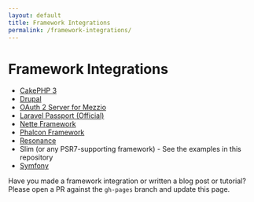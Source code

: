 ```yaml
---
layout: default
title: Framework Integrations
permalink: /framework-integrations/
---
```


# Framework Integrations

* [CakePHP 3](https://github.com/uafrica/oauth-server)
* [Drupal](https://www.drupal.org/project/simple_oauth)
* [OAuth 2 Server for Mezzio](https://github.com/mezzio/mezzio-authentication-oauth2)
* [Laravel Passport (Official)](https://laravel.com/docs/passport)
* [Nette Framework](https://github.com/lookyman/nette-oauth2-server)
* [Phalcon Framework](https://github.com/tegaphilip/padlock)
* [Resonance](https://resonance.distantmagic.com/docs/features/security/oauth2)
* Slim (or any PSR7-supporting framework) - See the examples in this repository
* [Symfony](https://github.com/thephpleague/oauth2-server-bundle)

Have you made a framework integration or written a blog post or tutorial? Please open a PR against the `gh-pages` branch and update this page.
